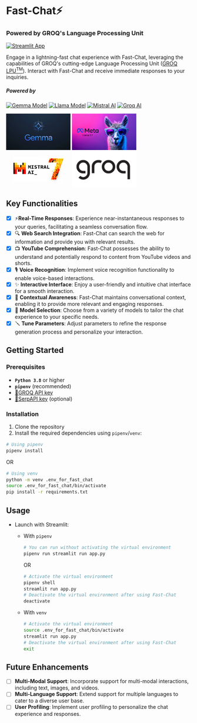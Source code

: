 # Fast-Chat⚡

### Powered by GROQ's Language Processing Unit

[![Streamlit App](https://static.streamlit.io/badges/streamlit_badge_black_white.svg)](https://fast-chat.streamlit.app/)

Engage in a lightning-fast chat experience with Fast-Chat, leveraging the capabilities of GROQ's cutting-edge Language Processing Unit ([GROQ LPU<sup>TM</sup>](https://wow.groq.com/why-groq/)). Interact with Fast-Chat and receive immediate responses to your inquiries.

##### Powered by

[![Gemma Model](https://img.shields.io/badge/Gemma_Model-Open_Models-blue)](https://ai.google.dev/gemma) [![Llama Model](https://img.shields.io/badge/Llama_Model-Open_Models-violet)](https://llama.meta.com/) [![Mistral AI](https://img.shields.io/badge/Mistral_AI-Open_Models-orange)](https://mistral.ai/news/mixtral-of-experts/) [![Groq AI](https://img.shields.io/badge/Groq_AI-Fast_Inference_Engine-black)](https://wow.groq.com/why-groq/)

<img src="utils/images/gemma.webp" width=175>
<img src="utils/images/llama.webp" width=175>
<img src="utils/images/mistral_ai_image.jpg" width=175>
<img src="utils/images/groq.jpg" width=175>

## Key Functionalities

- [x] ⚡**Real-Time Responses**: Experience near-instantaneous responses to your queries, facilitating a seamless conversation flow.
- [x] 🔍 **Web Search Integration**: Fast-Chat can search the web for information and provide you with relevant results.
- [x] 📺 **YouTube Comprehension**: Fast-Chat possesses the ability to understand and potentially respond to content from YouTube videos and shorts.
- [x] 🎙️ **Voice Recognition**: Implement voice recognition functionality to enable voice-based interactions.
- [x] ✨ **Interactive Interface**: Enjoy a user-friendly and intuitive chat interface for a smooth interaction.
- [x] 📝 **Contextual Awareness**: Fast-Chat maintains conversational context, enabling it to provide more relevant and engaging responses.
- [x] 🤖 **Model Selection**: Choose from a variety of models to tailor the chat experience to your specific needs.
- [x] 🪛 **Tune Parameters**: Adjust parameters to refine the response generation process and personalize your interaction.

## Getting Started

### Prerequisites

- **`Python 3.8`** or higher
- **`pipenv`** (recommended)
- [🔗GROQ API key](https://console.groq.com/keys)
- [🔗SerpAPI key](https://serpapi.com/dashboard) (optional)

### Installation

1. Clone the repository
2. Install the required dependencies using `pipenv`/`venv`:

```sh
# Using pipenv
pipenv install
```

OR

```sh
# Using venv
python -m venv .env_for_fast_chat
source .env_for_fast_chat/bin/activate
pip install -r requirements.txt
```

## Usage

- Launch with Streamlit:
  - With `pipenv`

    ```sh
    # You can run without activating the virtual environment
    pipenv run streamlit run app.py
    ```

    OR

    ```sh
    # Activate the virtual environment
    pipenv shell
    streamlit run app.py
    # Deactivate the virtual environment after using Fast-Chat
    deactivate
    ```

  - With `venv`

    ```sh
    # Activate the virtual environment
    source .env_for_fast_chat/bin/activate
    streamlit run app.py
    # Deactivate the virtual environment after using Fast-Chat
    exit
    ```

## Future Enhancements

- [ ] **Multi-Modal Support**: Incorporate support for multi-modal interactions, including text, images, and videos.
- [ ] **Multi-Language Support**: Extend support for multiple languages to cater to a diverse user base.
- [ ] **User Profiling**: Implement user profiling to personalize the chat experience and responses.
